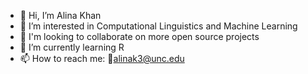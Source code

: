 - 👋 Hi, I’m Alina Khan
- 👀 I’m interested in Computational Linguistics and Machine Learning
- 👯 I'm looking to collaborate on more open source projects
- 🌱 I’m currently learning R
- 📫 How to reach me: 📩alinak3@unc.edu

<!---
alinakhan3369/alinakhan3369 is a ✨ special ✨ repository because its `README.md` (this file) appears on your GitHub profile.
You can click the Preview link to take a look at your changes.
--->
